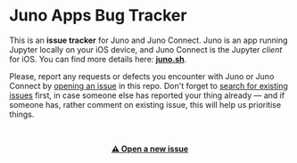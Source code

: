 # Juno Apps Bug Tracker

This is an **issue tracker** for Juno and Juno Connect. Juno is an app running Jupyter locally on your iOS device, and Juno Connect is the Jupyter _client_ for iOS. You can find more details here: **[juno.sh](https://juno.sh)**.

Please, report any requests or defects you encounter with Juno or Juno Connect by [opening an issue](https://github.com/rationalmatter/Juno-Issue-Tracker/issues/new/choose) in this repo. Don't forget to [search for existing issues](https://github.com/rationalmatter/Juno-Issue-Tracker/issues) first, in case someone else has reported your thing already — and if someone has, rather comment on existing issue, this will help us prioritise things.

<br>
<p align="center"><a href="https://github.com/navoshta/Juno-Issue-Tracker/issues/new/choose"><b>⚠️ Open a new issue</b></a></p>
